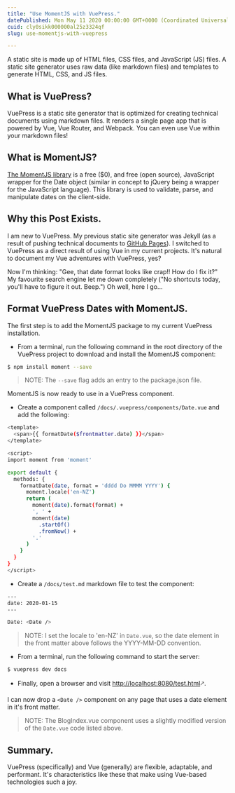 ```yaml
---
title: "Use MomentJS with VuePress."
datePublished: Mon May 11 2020 00:00:00 GMT+0000 (Coordinated Universal Time)
cuid: cly0sikk000000al25z3324qf
slug: use-momentjs-with-vuepress

---
```


A static site is made up of HTML files, CSS files, and JavaScript (JS) files. A static site generator uses raw data (like markdown files) and templates to generate HTML, CSS, and JS files.

## What is VuePress?

VuePress is a static site generator that is optimized for creating technical documents using markdown files. It renders a single page app that is powered by Vue, Vue Router, and Webpack. You can even use Vue within your markdown files!

## What is MomentJS?

[The MomentJS library](https://momentjs.com/) is a free ($0), and free (open source), JavaScript wrapper for the Date object (similar in concept to jQuery being a wrapper for the JavaScript language). This library is used to validate, parse, and manipulate dates on the client-side.

## Why this Post Exists.

I am new to VuePress. My previous static site generator was Jekyll (as a result of pushing technical documents to [GitHub Pages](https://pages.github.com/)). I switched to VuePress as a direct result of using Vue in my current projects. It's natural to document my Vue adventures with VuePress, yes?

Now I'm thinking: "Gee, that date format looks like crap!! How do I fix it?" My favourite search engine let me down completely ("No shortcuts today, you'll have to figure it out. Beep.") Oh well, here I go...

## Format VuePress Dates with MomentJS.

The first step is to add the MomentJS package to my current VuePress installation.

* From a terminal, run the following command in the root directory of the VuePress project to download and install the MomentJS component:
    

```bash
$ npm install moment --save
```

> NOTE: The `--save` flag adds an entry to the package.json file.

MomentJS is now ready to use in a VuePress component.

* Create a component called `/docs/.vuepress/components/Date.vue` and add the following:
    

```bash
<template>
  <span>{{ formatDate($frontmatter.date) }}</span>
</template>

<script>
import moment from 'moment'

export default {
  methods: {
    formatDate(date, format = 'dddd Do MMMM YYYY') {
      moment.locale('en-NZ')
      return (
        moment(date).format(format) +
        ', ' +
        moment(date)
          .startOf()
          .fromNow() +
        '.'
      )
    }
  }
}
</script>
```

* Create a `/docs/test.md` markdown file to test the component:
    

```bash
---
date: 2020-01-15
---

Date: <Date />
```

> NOTE: I set the locale to 'en-NZ' in `Date.vue`, so the date element in the front matter above follows the YYYY-MM-DD convention.

* From a terminal, run the following command to start the server:
    

```bash
$ vuepress dev docs
```

* Finally, open a browser and visit [http://localhost:8080/test.html](http://localhost:8080/test.html)🡕.
    

I can now drop a `<Date />` component on any page that uses a date element in it's front matter.

> NOTE: The BlogIndex.vue component uses a slightly modified version of the `Date.vue` code listed above.

## Summary.

VuePress (specifically) and Vue (generally) are flexible, adaptable, and performant. It's characteristics like these that make using Vue-based technologies such a joy.
